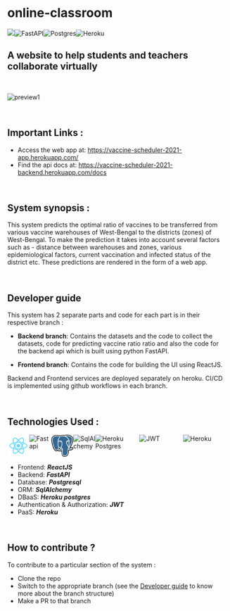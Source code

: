 # online-classroom

<img src="https://img.shields.io/badge/react%20-%2320232a.svg?&style=for-the-badge&logo=react&logoColor=%2361DAFB"/>![FastAPI](https://img.shields.io/badge/FastAPI-005571?style=for-the-badge&logo=fastapi)![Postgres](https://img.shields.io/badge/postgres-%23316192.svg?style=for-the-badge&logo=postgresql&logoColor=white)![Heroku](https://img.shields.io/badge/heroku-%23430098.svg?style=for-the-badge&logo=heroku&logoColor=white)

## A website to help students and teachers collaborate virtually
<br />  

![preview1](https://user-images.githubusercontent.com/57137595/145704831-7e644956-efcf-4af1-b680-96317055b4b3.png)

<br />

## Important Links :

- Access the web app at: https://vaccine-scheduler-2021-app.herokuapp.com/
- Find the api docs at: https://vaccine-scheduler-2021-backend.herokuapp.com/docs

<br />  

## System synopsis :

This system predicts the optimal ratio of vaccines to be transferred from various vaccine warehouses of West-Bengal to the districts (zones) of West-Bengal. To make the prediction it takes into account several factors such as - distance between warehouses and zones, various epidemiological factors, current vaccination and infected status of the district etc. These predictions are rendered in the form of a web app.

<br />

## Developer guide

This system has 2 separate parts and code for each part is in their respective branch :

- **Backend branch**: Contains the datasets and the code to collect the datasets, code for predicting vaccine ratio ratio and also the code for the backend api which is built using python FastAPI.

- **Frontend branch**: Contains the code for building the UI using ReactJS.

Backend and Frontend services are deployed separately on heroku. CI/CD is implemented using github workflows in each branch.

<br />  
  

## Technologies Used :

<img alt="React" align="left" width="50px" src="https://raw.githubusercontent.com/github/explore/80688e429a7d4ef2fca1e82350fe8e3517d3494d/topics/react/react.png" />

<img alt="Fastapi" align="left" width="50px" height="50px" src="https://bharatsraj.com/wp-content/uploads/2021/05/fastapi.png" /> 

<img alt="Postgresql" align="left" width="50px" src="https://raw.githubusercontent.com/github/explore/80688e429a7d4ef2fca1e82350fe8e3517d3494d/topics/postgresql/postgresql.png" />

<img alt="SqlAlchemy" align="left" width="50px" height="50px" src="https://hakin9.org/wp-content/uploads/2019/08/connect-a-flask-app-to-a-mysql-database-with-sqlalchemy-and-pymysql.jpg" />

<img alt="Heroku Postgres" align="left" width="100px" height = "50px" src="https://miro.medium.com/max/1200/1*PR3N41Yzq0bEQw9imFmrJQ.png" /> 

<img alt="JWT" align="left" width="100px" height="50px" src="https://www.devonblog.com/wp-content/uploads/2018/08/jwt_05.jpg" />

<img alt="Heroku" align="left" width="100px" height = "50px" src="https://encrypted-tbn0.gstatic.com/images?q=tbn:ANd9GcSFBvyZwtWapclJnU5s993F63khm4I_vEbE0U9LVpydYK5ZBxe_vqq6pHfOWaQjN9oWu6E&usqp=CAU" /> 

<br /><br /><br />
- Frontend: ***ReactJS***
- Backend: ***FastAPI***
- Database: ***Postgresql***
- ORM: ***SqlAlchemy***
- DBaaS: ***Heroku postgres***
- Authentication & Authorization: ***JWT***
- PaaS: ***Heroku***

<br />

## How to contribute ?

To contribute to a particular section of the system :

- Clone the repo
- Switch to the appropriate branch (see the [Developer guide](#developer-guide) to know more about the branch structure)
- Make a PR to that branch
